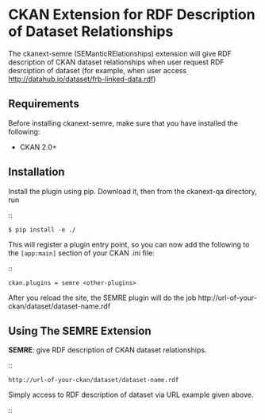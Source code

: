 CKAN Extension for RDF Description of Dataset Relationships
===========================================================


The ckanext-semre (SEManticRElationships) extension will give RDF description of CKAN dataset relationships
when user request RDF desrciption of dataset (for example, when user access 
http://datahub.io/dataset/frb-linked-data.rdf)


Requirements
------------

Before installing ckanext-semre, make sure that you have installed the following:

* CKAN 2.0+

Installation
------------

Install the plugin using pip. Download it, then from the ckanext-qa directory, run

::

    $ pip install -e ./

This will register a plugin entry point, so you can now add the following 
to the ``[app:main]`` section of your CKAN .ini file:

::

    ckan.plugins = semre <other-plugins>

After you reload the site, the SEMRE plugin will do the job http://url-of-your-ckan/dataset/dataset-name.rdf

Using The SEMRE Extension
----------------------

**SEMRE**: give RDF description of CKAN dataset relationships.

::

    http://url-of-your-ckan/dataset/dataset-name.rdf
    
Simply access to RDF description of dataset via URL example given above.
 
::
 
